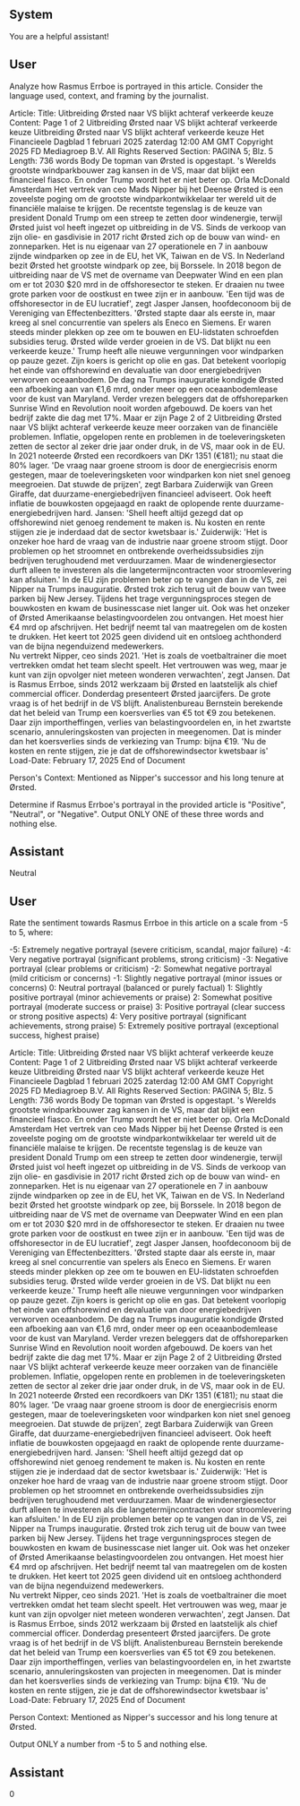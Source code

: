 ## System

You are a helpful assistant!

## User


Analyze how Rasmus Errboe is portrayed in this article. Consider the language used, context, and framing by the journalist.

Article:
Title: Uitbreiding Ørsted naar VS blijkt achteraf verkeerde keuze
Content: Page 1 of 2
Uitbreiding Ørsted naar VS blijkt achteraf verkeerde keuze
Uitbreiding Ørsted naar VS blijkt achteraf verkeerde keuze
Het Financieele Dagblad
1 februari 2025 zaterdag 12:00 AM GMT
Copyright 2025 FD Mediagroep B.V. All Rights Reserved
Section: PAGINA 5; Blz. 5
Length: 736 words
Body
De topman van Ørsted is opgestapt. 's Werelds grootste windparkbouwer zag kansen in de VS, maar dat blijkt een 
financieel ­fiasco. En onder Trump wordt het er niet beter op. 
Orla McDonald
Amsterdam
Het vertrek van ceo Mads Nipper bij het Deense Ørsted is een zoveelste poging om de grootste 
windparkontwikkelaar ter wereld uit de financiële malaise te krijgen. De recentste tegenslag is de keuze van 
president Donald Trump om een streep te zetten door windenergie, terwijl Ørsted juist vol heeft ingezet op 
uitbreiding in de VS. 
Sinds de verkoop van zijn olie- en gasdivisie in 2017 richt Ørsted zich op de bouw van wind- en zonneparken. Het 
is nu eigenaar van 27 operationele en 7 in aanbouw zijnde windparken op zee in de EU, het VK, Taiwan en de VS. 
In Nederland bezit Ørsted het grootste windpark op zee, bij Borssele. In 2018 begon de uitbreiding naar de VS met 
de over­name van Deepwater Wind en een plan om er tot 2030 $20 mrd in de offshore­sector te steken. Er draaien 
nu twee grote parken voor de oostkust en twee zijn er in aanbouw. 'Een tijd was de offshoresector in de EU 
lucratief', zegt Jasper Jansen, hoofd­econoom bij de Vereniging van Effectenbezitters. 'Ørsted stapte daar als 
eerste in, maar kreeg al snel concurrentie van spelers als Eneco en Siemens. Er waren steeds minder plekken op 
zee om te bouwen en EU-lidstaten schroefden subsidies terug. Ørsted wilde verder groeien in de VS. Dat blijkt nu 
een verkeerde keuze.' Trump heeft alle nieuwe vergunningen voor windparken op pauze gezet. Zijn koers is gericht 
op olie en gas. Dat betekent voorlopig het einde van offshorewind en devaluatie van door energiebedrijven 
verworven oceaanbodem. De dag na Trumps inauguratie kondigde Ørsted een afboeking aan van €1,6 mrd, onder 
meer op een oceaanbodemlease voor de kust van Maryland. Verder vrezen beleggers dat de offshoreparken 
Sunrise Wind en Revolution nooit worden afgebouwd. De koers van het bedrijf zakte die dag met 17%. Maar er zijn 
Page 2 of 2
Uitbreiding Ørsted naar VS blijkt achteraf verkeerde keuze
meer oorzaken van de financiële problemen. Inflatie, opgelopen rente en problemen in de toeleveringsketen zetten 
de sector al zeker drie jaar onder druk, in de VS, maar ook in de EU.  In 2021 noteerde Ørsted een recordkoers 
van DKr 1351 (€181); nu staat die 80% lager. 'De vraag naar groene stroom is door de energiecrisis enorm 
gestegen, maar de toeleveringsketen voor windparken kon niet snel genoeg meegroeien. Dat stuwde de prijzen', 
zegt Barbara Zuiderwijk van Green Giraffe, dat duurzame-energiebedrijven financieel adviseert. Ook heeft inflatie 
de bouwkosten opgejaagd en raakt de oplopende rente duurzame-energiebedrijven hard. Jansen: 'Shell heeft altijd 
gezegd dat op offshorewind niet genoeg rendement te maken is. Nu kosten en rente stijgen zie je inderdaad dat de 
sector kwetsbaar is.' Zuiderwijk: 'Het is onzeker hoe hard de vraag van de industrie naar groene stroom stijgt. Door 
problemen op het stroomnet en ontbrekende overheidssubsidies zijn bedrijven terughoudend met verduurzamen. 
Maar de windenergiesector durft alleen te investeren als die langetermijncontracten voor stroomlevering kan 
afsluiten.' In de EU zijn problemen beter op te vangen dan in de VS, zei Nipper na Trumps inauguratie. Ørsted trok 
zich terug uit de bouw van twee parken bij New Jersey. Tijdens het trage vergunningsproces stegen de bouwkosten 
en kwam de businesscase niet langer uit. Ook was het onzeker of Ørsted Amerikaanse belastingvoordelen zou 
ontvangen. Het moest hier €4 mrd op afschrijven. Het bedrijf neemt tal van maatregelen om de kosten te 
drukken. Het keert tot 2025 geen dividend uit en ontsloeg achthonderd van de bijna negenduizend medewerkers.  
Nu vertrekt Nipper, ceo sinds 2021. 'Het is zoals de voetbaltrainer die moet vertrekken omdat het team slecht 
speelt. Het vertrouwen was weg, maar je kunt van zijn opvolger niet meteen wonderen verwachten', zegt Jansen. 
Dat is Rasmus Errboe, sinds 2012 werkzaam bij Ørsted en laatstelijk als chief commercial officer. Donderdag 
presenteert Ørsted jaarcijfers. De grote vraag is of het bedrijf in de VS blijft. Analistenbureau Bernstein berekende 
dat het beleid van Trump een koersverlies van €5 tot €9 zou betekenen. Daar zijn importheffingen, verlies van 
belastingvoordelen en, in het zwartste scenario, annuleringskosten van projecten in meegenomen. Dat is minder 
dan het koersverlies sinds de verkiezing van Trump: bijna €19.
'Nu de kosten en rente stijgen, zie je dat de offshore­windsector kwetsbaar is'
Load-Date: February 17, 2025
End of Document

Person's Context: Mentioned as Nipper's successor and his long tenure at Ørsted.

Determine if Rasmus Errboe's portrayal in the provided article is "Positive", "Neutral", or "Negative".
Output ONLY ONE of these three words and nothing else.


## Assistant

Neutral

## User


Rate the sentiment towards Rasmus Errboe in this article on a scale from -5 to 5, where:

-5: Extremely negative portrayal (severe criticism, scandal, major failure)
-4: Very negative portrayal (significant problems, strong criticism)
-3: Negative portrayal (clear problems or criticism)
-2: Somewhat negative portrayal (mild criticism or concerns)
-1: Slightly negative portrayal (minor issues or concerns)
0: Neutral portrayal (balanced or purely factual)
1: Slightly positive portrayal (minor achievements or praise)
2: Somewhat positive portrayal (moderate success or praise)
3: Positive portrayal (clear success or strong positive aspects)
4: Very positive portrayal (significant achievements, strong praise)
5: Extremely positive portrayal (exceptional success, highest praise)

Article:
Title: Uitbreiding Ørsted naar VS blijkt achteraf verkeerde keuze
Content: Page 1 of 2
Uitbreiding Ørsted naar VS blijkt achteraf verkeerde keuze
Uitbreiding Ørsted naar VS blijkt achteraf verkeerde keuze
Het Financieele Dagblad
1 februari 2025 zaterdag 12:00 AM GMT
Copyright 2025 FD Mediagroep B.V. All Rights Reserved
Section: PAGINA 5; Blz. 5
Length: 736 words
Body
De topman van Ørsted is opgestapt. 's Werelds grootste windparkbouwer zag kansen in de VS, maar dat blijkt een 
financieel ­fiasco. En onder Trump wordt het er niet beter op. 
Orla McDonald
Amsterdam
Het vertrek van ceo Mads Nipper bij het Deense Ørsted is een zoveelste poging om de grootste 
windparkontwikkelaar ter wereld uit de financiële malaise te krijgen. De recentste tegenslag is de keuze van 
president Donald Trump om een streep te zetten door windenergie, terwijl Ørsted juist vol heeft ingezet op 
uitbreiding in de VS. 
Sinds de verkoop van zijn olie- en gasdivisie in 2017 richt Ørsted zich op de bouw van wind- en zonneparken. Het 
is nu eigenaar van 27 operationele en 7 in aanbouw zijnde windparken op zee in de EU, het VK, Taiwan en de VS. 
In Nederland bezit Ørsted het grootste windpark op zee, bij Borssele. In 2018 begon de uitbreiding naar de VS met 
de over­name van Deepwater Wind en een plan om er tot 2030 $20 mrd in de offshore­sector te steken. Er draaien 
nu twee grote parken voor de oostkust en twee zijn er in aanbouw. 'Een tijd was de offshoresector in de EU 
lucratief', zegt Jasper Jansen, hoofd­econoom bij de Vereniging van Effectenbezitters. 'Ørsted stapte daar als 
eerste in, maar kreeg al snel concurrentie van spelers als Eneco en Siemens. Er waren steeds minder plekken op 
zee om te bouwen en EU-lidstaten schroefden subsidies terug. Ørsted wilde verder groeien in de VS. Dat blijkt nu 
een verkeerde keuze.' Trump heeft alle nieuwe vergunningen voor windparken op pauze gezet. Zijn koers is gericht 
op olie en gas. Dat betekent voorlopig het einde van offshorewind en devaluatie van door energiebedrijven 
verworven oceaanbodem. De dag na Trumps inauguratie kondigde Ørsted een afboeking aan van €1,6 mrd, onder 
meer op een oceaanbodemlease voor de kust van Maryland. Verder vrezen beleggers dat de offshoreparken 
Sunrise Wind en Revolution nooit worden afgebouwd. De koers van het bedrijf zakte die dag met 17%. Maar er zijn 
Page 2 of 2
Uitbreiding Ørsted naar VS blijkt achteraf verkeerde keuze
meer oorzaken van de financiële problemen. Inflatie, opgelopen rente en problemen in de toeleveringsketen zetten 
de sector al zeker drie jaar onder druk, in de VS, maar ook in de EU.  In 2021 noteerde Ørsted een recordkoers 
van DKr 1351 (€181); nu staat die 80% lager. 'De vraag naar groene stroom is door de energiecrisis enorm 
gestegen, maar de toeleveringsketen voor windparken kon niet snel genoeg meegroeien. Dat stuwde de prijzen', 
zegt Barbara Zuiderwijk van Green Giraffe, dat duurzame-energiebedrijven financieel adviseert. Ook heeft inflatie 
de bouwkosten opgejaagd en raakt de oplopende rente duurzame-energiebedrijven hard. Jansen: 'Shell heeft altijd 
gezegd dat op offshorewind niet genoeg rendement te maken is. Nu kosten en rente stijgen zie je inderdaad dat de 
sector kwetsbaar is.' Zuiderwijk: 'Het is onzeker hoe hard de vraag van de industrie naar groene stroom stijgt. Door 
problemen op het stroomnet en ontbrekende overheidssubsidies zijn bedrijven terughoudend met verduurzamen. 
Maar de windenergiesector durft alleen te investeren als die langetermijncontracten voor stroomlevering kan 
afsluiten.' In de EU zijn problemen beter op te vangen dan in de VS, zei Nipper na Trumps inauguratie. Ørsted trok 
zich terug uit de bouw van twee parken bij New Jersey. Tijdens het trage vergunningsproces stegen de bouwkosten 
en kwam de businesscase niet langer uit. Ook was het onzeker of Ørsted Amerikaanse belastingvoordelen zou 
ontvangen. Het moest hier €4 mrd op afschrijven. Het bedrijf neemt tal van maatregelen om de kosten te 
drukken. Het keert tot 2025 geen dividend uit en ontsloeg achthonderd van de bijna negenduizend medewerkers.  
Nu vertrekt Nipper, ceo sinds 2021. 'Het is zoals de voetbaltrainer die moet vertrekken omdat het team slecht 
speelt. Het vertrouwen was weg, maar je kunt van zijn opvolger niet meteen wonderen verwachten', zegt Jansen. 
Dat is Rasmus Errboe, sinds 2012 werkzaam bij Ørsted en laatstelijk als chief commercial officer. Donderdag 
presenteert Ørsted jaarcijfers. De grote vraag is of het bedrijf in de VS blijft. Analistenbureau Bernstein berekende 
dat het beleid van Trump een koersverlies van €5 tot €9 zou betekenen. Daar zijn importheffingen, verlies van 
belastingvoordelen en, in het zwartste scenario, annuleringskosten van projecten in meegenomen. Dat is minder 
dan het koersverlies sinds de verkiezing van Trump: bijna €19.
'Nu de kosten en rente stijgen, zie je dat de offshore­windsector kwetsbaar is'
Load-Date: February 17, 2025
End of Document

Person Context: Mentioned as Nipper's successor and his long tenure at Ørsted.

Output ONLY a number from -5 to 5 and nothing else.


## Assistant

0

